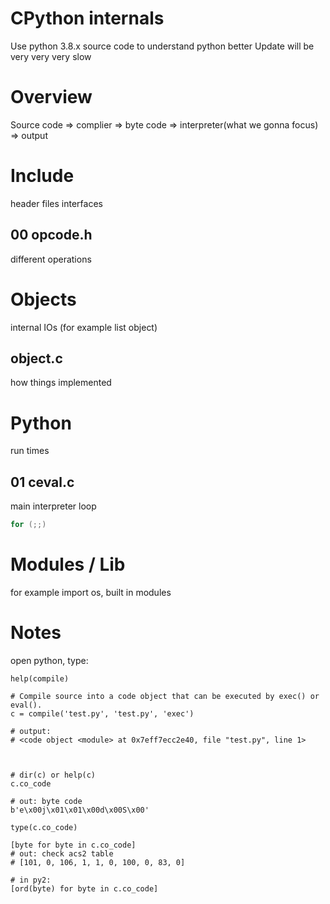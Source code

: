 # CPython internals

Use python 3.8.x source code to understand python better
Update will be very very very slow

# Overview
Source code => complier => byte code => interpreter(what we gonna focus) => output

# Include
header files
interfaces

## 00 opcode.h
different operations



# Objects
internal IOs (for example list object)

## object.c
how things implemented



# Python
run times

## 01 ceval.c
main interpreter loop
```c
for (;;)
```



# Modules / Lib
for example import os, built in modules



# Notes
open python, type:
```
help(compile)

# Compile source into a code object that can be executed by exec() or eval().
c = compile('test.py', 'test.py', 'exec')

# output:
# <code object <module> at 0x7eff7ecc2e40, file "test.py", line 1>



# dir(c) or help(c)
c.co_code

# out: byte code
b'e\x00j\x01\x01\x00d\x00S\x00'

type(c.co_code)

[byte for byte in c.co_code]
# out: check acs2 table
# [101, 0, 106, 1, 1, 0, 100, 0, 83, 0]

# in py2:
[ord(byte) for byte in c.co_code]

```


